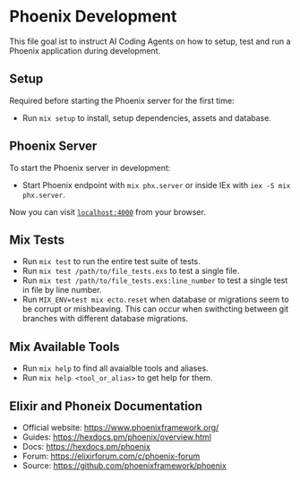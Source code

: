 # Phoenix Development

This file goal ist to instruct AI Coding Agents on how to setup, test and run a Phoenix application during development.

## Setup 

Required before starting the Phoenix server for the first time:

* Run `mix setup` to install, setup dependencies, assets and database.

## Phoenix Server

To start the Phoenix server in development:

* Start Phoenix endpoint with `mix phx.server` or inside IEx with `iex -S mix phx.server`.

Now you can visit [`localhost:4000`](http://localhost:4000) from your browser.

## Mix Tests

* Run `mix test` to run the entire test suite of tests.
* Run `mix test /path/to/file_tests.exs` to test a single file.
* Run `mix test /path/to/file_tests.exs:line_number` to test a single test in file by line number. 
* Run `MIX_ENV=test mix ecto.reset` when database or migrations seem to be corrupt or mishbeaving. This can occur when swithcting between git branches with different database migrations.

## Mix Available Tools

* Run `mix help` to find all avaialble tools and aliases.
* Run `mix help <tool_or_alias>` to get help for them.

## Elixir and Phoneix Documentation

* Official website: https://www.phoenixframework.org/
* Guides: https://hexdocs.pm/phoenix/overview.html
* Docs: https://hexdocs.pm/phoenix
* Forum: https://elixirforum.com/c/phoenix-forum
* Source: https://github.com/phoenixframework/phoenix
